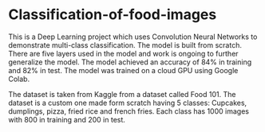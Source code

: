 # Classification-of-food-images
This is a Deep Learning project which uses Convolution Neural Networks to demonstrate multi-class classification. The model is built from scratch. There are five layers used in the model and work is ongoing to further generalize the model. The model achieved an accuracy of 84% in training and 82% in test. The model was trained on a cloud GPU using Google Colab.

The dataset is taken from Kaggle from a dataset called Food 101. The dataset is a custom one made form scratch having 5 classes: Cupcakes, dumplings, pizza, fried rice and french fries. Each class has 1000 images with 800 in training and 200 in test. 

